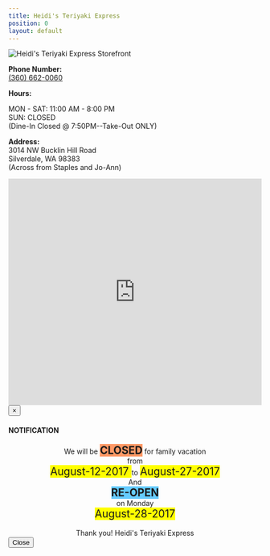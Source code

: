 ```yaml
---
title: Heidi's Teriyaki Express
position: 0
layout: default
---
```


![Heidi's Teriyaki Express Storefront](/uploads/storefront.jpg)

<p><b>Phone Number:</b> <br/><a href="360-662-0060">(360) 662-0060</a><br/></p>

<p><b>Hours:</b><br/>

MON - SAT: 11:00 AM - 8:00 PM<br/>
SUN: CLOSED<br/>
(Dine-In Closed @ 7:50PM--Take-Out ONLY)<br/>
<p/>

<p><b>Address:</b><br/>
3014 NW Bucklin Hill Road<br/>
Silverdale, WA 98383<br/>
(Across from Staples and Jo-Ann)<br/>
</p>

<iframe src="https://www.google.com/maps/embed?pb=!1m18!1m12!1m3!1d2687.707223349842!2d-122.69196668436793!3d47.65125597918769!2m3!1f0!2f0!3f0!3m2!1i1024!2i768!4f13.1!3m3!1m2!1s0x54903a9432099a4b%3A0x88500a0880d8fef4!2sHeidi\+Teriyaki\+Express!5e0!3m2!1sen!2sus!4v1469594514828" height="450" width="100%" frameborder="0" style="border:0" allowfullscreen></iframe>

<style>.notice{text-align: center;}.highlightme{background-color:#FFFF00; font-size: 150%;}.highlightmeclosed{background-color:#ff9966; font-size: 150%;}.highlightmereopen{background-color:#66ccff; font-size: 150%;}.cdate{background-color:#FFFF00; font-size: 150%;}</style><script src="https://ajax.googleapis.com/ajax/libs/jquery/3.2.1/jquery.min.js"></script><script src="https://maxcdn.bootstrapcdn.com/bootstrap/3.3.7/js/bootstrap.min.js"></script><link rel="stylesheet" href="https://maxcdn.bootstrapcdn.com/bootstrap/3.3.7/css/bootstrap.min.css"><script>$( document ).ready(function(){var timeInMs=Date.now();var msec=Date.parse("August 28, 2017");if(timeInMs < msec)$("#btn_modal").click();});</script><div class="container"> <button type="hidden" style="display:none" id="btn_modal" class="btn btn-info btn-lg" data-toggle="modal" data-target="#myModal"></button> <div class="modal fade" id="myModal" role="dialog"><div class="modal-dialog"> <div class="modal-content notic"><div class="modal-header"> <button type="button" class="close" data-dismiss="modal">&times;</button> <h4 class="modal-title">NOTIFICATION </h4></div><div class="modal-body"> <p style="word-wrap: break-word;"><div class="notice">We will be <span class="highlightmeclosed"><b>CLOSED</b></span> for family vacation<br>from <br><span class="cdate"> August-12-2017 </span> to <span class="cdate">August-27-2017</span> <br>And <br><span class="highlightmereopen"><b>RE-OPEN</b></span><br>on Monday <br><span class="cdate"> August-28-2017</span> <br><br><span>Thank you! Heidi's Teriyaki Express</span></div><div class="modal-footer"> <button type="button" class="btn btn-default" data-dismiss="modal">Close</button>